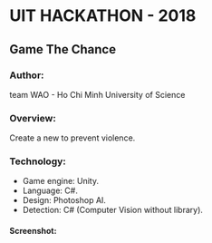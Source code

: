 # UIT HACKATHON - 2018

## Game The Chance 

### Author:
team WAO - Ho Chi Minh University of Science

### Overview:
Create a new to prevent violence.

### Technology: 
- Game engine: Unity.
- Language: C#.
- Design: Photoshop AI.
- Detection: C# (Computer Vision without library).

#### Screenshot:

